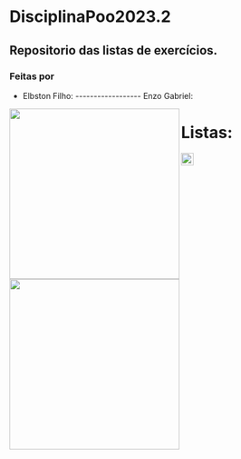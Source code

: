 # DisciplinaPoo2023.2
## Repositorio das listas de exercícios.

### Feitas por
- Elbston Filho:  ------------------ Enzo Gabriel:
<img align="left" height="300m" src="https://raw.githubusercontent.com/gist/Elbston/1540ed68485c9eb2d16c96418bc75a1e/raw/d8a6feb2d0f87427a68fc3f8228502e1b56a993f/Elbstonft.svg"/>
<img align="left" height="300m" src="https://raw.githubusercontent.com/gist/ManoKondz/1f50678ad709be49a8a875a09fce6a10/raw/0f79303d7c9a81c1f9e30ba5bc37a3360fe6a65c/GitHubCardBlue.svg"/>


# Listas: 
<kbd>[<img title="1" alt="1" src="https://raw.githubusercontent.com/gist/Elbston/2d9c8b9b44e4eca7a5d00070e8c7a9d1/raw/66ca9e51f56e37dc140575375060bc3535fb938f/1.svg" width="22">](Lista01)</kbd>


